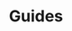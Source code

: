 ---
title: Guides
description: Consult the following guides for help with common subjects for using Enterprise Home Screen.  
layout: list-content-items.html
content-items:
    - type: section
      level: 4
      title: Download
      text: Links to current and prior EHS downloads 
      url: /ehs/2-3/download
    - type: section
      level: 4
      title: Install
      text: How to install EHS and what to expect when running for the first time
      url: /ehs/2-3/guide/install
    - type: section
      level: 4
      title: Configure
      text: How to use the EnterpriseHomeScreen.XML configuration file
      url: /ehs/2-3/guide/config
    - type: section
      level: 4
      title: Advanced Features and Settings
      text:  Kiosk mode, Secure mode, Admin mode and Certificate usage
      url: /ehs/2-3/guide/advanced
---